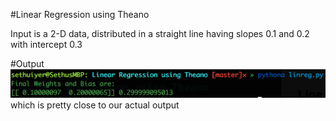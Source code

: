 #Linear Regression using Theano

Input is a 2-D data, distributed in a straight line having slopes 0.1 and 0.2 with intercept 0.3

#Output
![output](output.png)
which is pretty close to our actual output